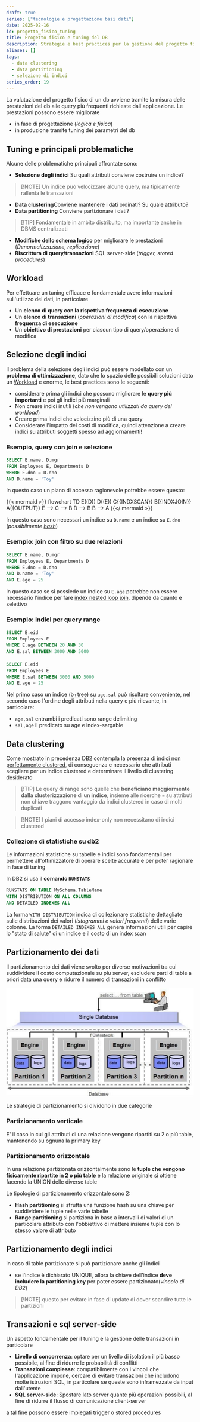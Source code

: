 ```yaml
---
draft: true
series: ["tecnologie e progettazione basi dati"]
date: 2025-02-16
id: progetto_fisico_tuning
title: Progetto fisico e tuning del DB
description: Strategie e best practices per la gestione del progetto fisico e i parametri di ottimizzazione di un DB
aliases: []
tags:
  - data clustering
  - data partitioning
  - selezione di indici
series_order: 19
---
```


La valutazione del progetto fisico di  un db avviene tramite la misura delle prestazioni del db alle query più frequenti richieste dall'applicazione. Le  prestazioni possono essere migliorate

- in fase di progettazione (*logica e fisica*)
- in produzione tramite tuning dei parametri del db

## Tuning e principali problematiche

Alcune delle problematiche principali affrontate sono:

- **Selezione degli indici** Su quali attributi conviene costruire un indice?
>[!NOTE] Un indice può velocizzare alcune query, ma tipicamente rallenta le transazioni
- **Data clustering**Conviene mantenere i dati ordinati? Su quale attributo?
- **Data partitioning** Conviene partizionare i dati?
>[!TIP] Fondamentale in ambito distribuito, ma importante anche in DBMS centralizzati
- **Modifiche dello schema logico** per migliorare le prestazioni (*Denormalizzazione, replicazione*)
- **Riscrittura di query/transazioni** SQL server-side (*trigger, stored procedures*)

## Workload

Per effettuare un tuning efficace e fondamentale avere informazioni sull'utilizzo dei dati, in particolare
- Un **elenco di query con la rispettiva frequenza di esecuzione**
- Un **elenco di transazioni** (*operazioni di modifica*) con la rispettiva **frequenza di esecuzione**
- Un **obiettivo di prestazioni** per ciascun tipo di query/operazione di modifica

## Selezione degli indici

Il problema della selezione degli indici può essere modellato con un **problema di ottimizzazione**, dato che lo spazio delle possibili soluzioni dato un [Workload](#workload) e enorme, le best practices sono le seguenti:

- considerare prima gli indici che possono migliorare le **query più importanti** e poi gli indici più marginali
- Non creare indici inutili (*che non vengono utilizzati da query del workload*)
- Creare prima indici che velocizzino più di una query
- Considerare l'impatto dei costi di modifica, quindi attenzione a creare indici su attributi soggetti spesso ad aggiornamenti!

### Esempio, query con join e selezione

```sql
SELECT E.name, D.mgr
FROM Employees E, Departments D
WHERE E.dno = D.dno
AND D.name = 'Toy'
```

In questo caso un piano di accesso ragionevole potrebbe essere questo:

{{< mermaid >}}
flowchart TD
E((D))
D((E))
C{{INDXSCAN}}
B{{INDXJOIN}}
A{{OUTPUT}}
E --> C --> B
D --> B
B --> A
{{</ mermaid >}}

In questo caso sono necessari un indice su `D.name` e un indice su `E.dno` (*possibilmente [hash](/tecnologie_basi_dati/indici_hash)*)

### Esempio: join con filtro su due relazioni

```sql
SELECT E.name, D.mgr
FROM Employees E, Departments D
WHERE E.dno = D.dno
AND D.name = 'Toy'
AND E.age = 25
```

In questo caso se si possiede un indice su `E.age` potrebbe non essere necessario l'indice per fare [index nested loop join](/tecnologie_basi_dati/join#sfruttando-gli-indici-index-nested-loop-join), dipende da quanto e selettivo

### Esempio: indici per query range

```sql
SELECT E.eid
FROM Employees E
WHERE E.age BETWEEN 20 AND 30
AND E.sal BETWEEN 3000 AND 5000

SELECT E.eid
FROM Employees E
WHERE E.sal BETWEEN 3000 AND 5000
AND E.age = 25
```

Nel primo caso un indice ([b+tree](/tecnologie_basi_dati/b+tree)) su `age,sal` può risultare conveniente, nel secondo caso l'ordine degli attributi nella query e più rilevante, in particolare:

- `age,sal` entrambi i predicati sono range delimiting
- `sal,age` il predicato su age e index-sargable

## Data clustering

Come mostrato in precedenza DB2 contempla la presenza [di indici non perfettamente clustered](/tecnologie_basi_dati/operatori_modifica#update-della-clustering-key), di conseguenza e necessario che attributi scegliere per un indice clustered e determinare il livello di clustering desiderato

>[!TIP] Le query di range sono quelle che **beneficiano maggiormente dalla clusterizzazione di un indice**, insieme alle ricerche `=`  su attributi non chiave traggono vantaggio da indici clustered in caso di molti duplicati

>[!NOTE] I piani di accesso index-only non necessitano di indici clustered

### Collezione di statistiche su db2

Le informazioni statistiche su tabelle e indici sono fondamentali per permettere all'ottimizzatore di operare scelte accurate e per poter ragionare in fase di tuning

In DB2 si usa il **comando `RUNSTATS`**

```sql
RUNSTATS ON TABLE MySchema.TableName
WITH DISTRIBUTION ON ALL COLUMNS
AND DETAILED INDEXES ALL
```

La forma `WITH DISTRIBUTION` indica di collezionare statistiche dettagliate sulle distribuzioni dei valori (*istogrammi e valori frequenti*) delle varie colonne.
La forma `DETAILED INDEXES ALL` genera informazioni utili per capire lo "stato di salute" di un indice e il costo di un index scan

## Partizionamento dei dati

Il partizionamento dei dati viene svolto per diverse motivazioni tra cui suddividere il costo computazionale su piu server, escludere parti di table a priori data una query  e ridurre il numero di transazioni in conflitto

![](partizionamento_dati.png)

Le strategie di partizionamento si dividono in due categorie

### Partizionamento verticale

E' il caso in cui gli attributi di una relazione vengono ripartiti su 2 o più table, mantenendo su ognuna la primary key

### Partizionamento orizzontale

In una relazione partizionata orizzontalmente sono le **tuple che vengono fisicamente ripartite in 2 o più table** e la relazione originale si ottiene facendo la UNION delle diverse table

Le tipologie di partizionamento orizzontale sono 2:

- **Hash partitioning** si sfrutta una funzione hash su una chiave per suddividere le tuple nelle varie tabelle
- **Range partitioning** si partiziona in base a intervalli di valori di un particolare attributo con l'obbiettivo di mettere insieme tuple con lo stesso valore di attributo

## Partizionamento degli indici

in caso di table partizionate si può partizionare anche gli indici

- se l'indice è dichiarato UNIQUE, allora la chiave dell'indice **deve includere la partitioning key** per poter essere partizionato(*vincolo di DB2*)

>[!NOTE] questo per evitare in fase di update di dover scandire tutte le partizioni

## Transazioni e sql server-side

Un aspetto fondamentale per il tuning e la gestione delle transazioni in particolare

- **Livello di concorrenza**: optare per un livello di isolation il più basso possibile, al fine di ridurre le probabilità di conflitti
- **Transazioni complesse**: compatibilmente con i vincoli che l'applicazione impone, cercare di evitare transazioni che includono molte istruzioni SQL, in particolare se queste sono inframezzate da input dall'utente
- **SQL server-side**: Spostare lato server quante più operazioni possibili, al fine di ridurre il flusso di comunicazione client-server

a tal fine possono essere impiegati trigger o stored procedures
